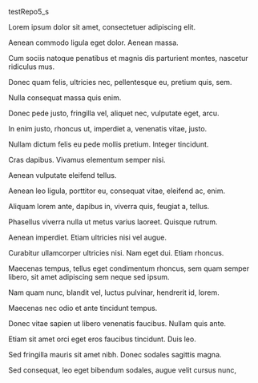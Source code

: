 testRepo5_s

Lorem ipsum dolor sit amet, consectetuer adipiscing elit.

Aenean commodo ligula eget dolor. Aenean massa.

Cum sociis natoque penatibus et magnis dis parturient montes, nascetur ridiculus mus.

Donec quam felis, ultricies nec, pellentesque eu, pretium quis, sem.

Nulla consequat massa quis enim.

Donec pede justo, fringilla vel, aliquet nec, vulputate eget, arcu.

In enim justo, rhoncus ut, imperdiet a, venenatis vitae, justo.

Nullam dictum felis eu pede mollis pretium. Integer tincidunt.

Cras dapibus. Vivamus elementum semper nisi.

Aenean vulputate eleifend tellus.

Aenean leo ligula, porttitor eu, consequat vitae, eleifend ac, enim.

Aliquam lorem ante, dapibus in, viverra quis, feugiat a, tellus.

Phasellus viverra nulla ut metus varius laoreet. Quisque rutrum.

Aenean imperdiet. Etiam ultricies nisi vel augue.

Curabitur ullamcorper ultricies nisi. Nam eget dui. Etiam rhoncus.

Maecenas tempus, tellus eget condimentum rhoncus, sem quam semper libero, sit amet adipiscing sem neque sed ipsum.

Nam quam nunc, blandit vel, luctus pulvinar, hendrerit id, lorem.

Maecenas nec odio et ante tincidunt tempus.

Donec vitae sapien ut libero venenatis faucibus. Nullam quis ante.

Etiam sit amet orci eget eros faucibus tincidunt. Duis leo.

Sed fringilla mauris sit amet nibh. Donec sodales sagittis magna.

Sed consequat, leo eget bibendum sodales, augue velit cursus nunc,